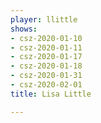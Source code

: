 ```yaml
---
player: llittle
shows:
- csz-2020-01-10
- csz-2020-01-11
- csz-2020-01-17
- csz-2020-01-18
- csz-2020-01-31
- csz-2020-02-01
title: Lisa Little

---
```

